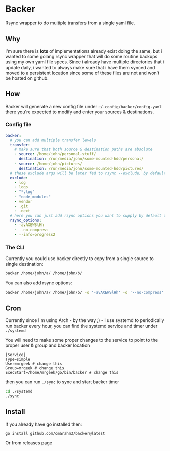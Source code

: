 # Backer

Rsync wrapper to do multiple transfers from a single yaml file.

## Why

I'm sure there is **lots** of implementations already exist doing the same, but i wanted to some golang rsync wrapper that will do some routine backups using my own yaml file specs.
Since i already have multiple directories that i update daily, i wanted to always make sure that i have them synced and moved to a persistent location since some of these files are not and won't be hosted on github.

## How

Backer will generate a new config file under `~/.config/backer/config.yaml` there you're expected to modify and enter your sources & destinations.

### Config file

```yaml
backer:
  # you can add multiple transfer levels
  transfer:
    # make sure that both source & destination paths are absolute
    - source: /home/john/personal-stuff/
      destination: /run/media/john/some-mounted-hdd/personal/
    - source: /home/john/pictures/
      destination: /run/media/john/some-mounted-hdd/pictures/
  # these exclude args will be later fed to rsync --exclude, by default this will be empty
  exclude:
    - log
    - logs
    - "*.log"
    - "node_modules"
    - vendor
    - .git
    - .next
  # here you can just add rsync options you want to supply by default this will be empty
  rsync_options:
    - -avAXEWSlHh
    - --no-compress
    - --info=progress2
```

### The CLI

Currently you could use backer directly to copy from a single source to single destination:

```bash
backer /home/john/a/ /home/john/b/
```

You can also add rsync options:

```bash
backer /home/john/a/ /home/john/b/ -o '-avAXEWSlHh' -o '--no-compress'
```

## Cron

Currently since I'm using Arch - by the way ;) - I use systemd to periodically run backer every hour, you can find the systemd service and timer under `./systemd`

You will need to make some proper changes to the service to point to the proper user & group and backer location

```
[Service]
Type=simple
User=mrgeek # change this
Group=mrgeek # change this
ExecStart=/home/mrgeek/go/bin/backer # change this
```

then you can run `./sync` to sync and start backer timer

```bash
cd ./systemd
./sync
```

## Install

If you already have go installed then:

```bash
go install github.com/omarahm3/backer@latest
```

Or from releases page

